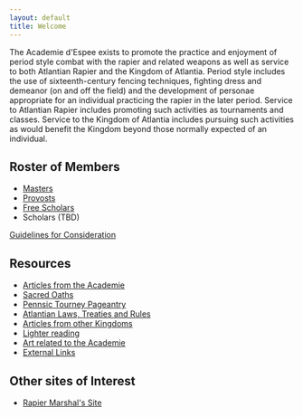 ```yaml
---
layout: default
title: Welcome
---
```


The Academie d'Espee exists to promote the practice and enjoyment of period style combat with the rapier and related weapons as well as service to both Atlantian Rapier and the Kingdom of Atlantia. Period style includes the use of sixteenth-century fencing techniques, fighting dress and demeanor (on and off the field) and the development of personae appropriate for an individual practicing the rapier in the later period. Service to Atlantian Rapier includes promoting such activities as tournaments and classes. Service to the Kingdom of Atlantia includes pursuing such activities as would benefit the Kingdom beyond those normally expected of an individual.

## Roster of Members

* [Masters](http://op.atlantia.sca.org/op_award.php?award_id=902)
* [Provosts](http://op.atlantia.sca.org/op_award.php?award_id=20)
* [Free Scholars](http://freescholars.atlantia.sca.org/)
* Scholars (TBD)

[Guidelines for Consideration](/guidelines.htm)

## Resources

* [Articles from the Academie](articles)
* [Sacred Oaths](oaths)
* [Pennsic Tourney Pageantry](pennsic)
* [Atlantian Laws, Treaties and Rules](/west.htm)
* [Articles from other Kingdoms](other-articles)
* [Lighter reading](/lounge.htm)
* [Art related to the Academie](/gallery.htm)
* [External Links](/links.htm)

## Other sites of Interest
* [Rapier Marshal's Site](http://rapier.atlantia.sca.org/)
